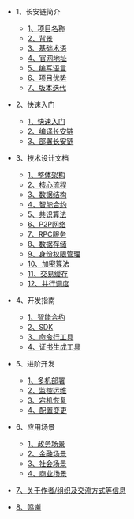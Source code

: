 
* 1、长安链简介
  * [1、项目名称](./docs/intro/1、项目名称.md)
  * [2、背景](./docs/intro/2、背景.md)
  * [3、基础术语](./docs/intro/3、基础术语.md)
  * [4、官网地址](./docs/intro/4、官网地址.md)
  * [5、编写语言](./docs/intro/5、编写语言.md)
  * [6、项目优势](./docs/intro/6、项目优势.md)
  * [7、版本迭代](./docs/intro/7、版本迭代.md)


* 2、快速入门

  * [1、快速入门](./docs/tutorial/1、快速入门.md)
  * [2、编译长安链](./docs/tutorial/2、编译长安链.md)
  * [3、部署长安链](./docs/tutorial/2、部署长安链.md)

* 3、技术设计文档
  * [1、整体架构](./docs/tech/1、整体架构.md)
  * [2、核心流程](./docs/tech/2、核心流程.md)
  * [3、数据结构](./docs/tech/3、数据结构.md)
  * [4、智能合约](./docs/tech/4、智能合约.md)
  * [5、共识算法](./docs/tech/5、共识算法.md)
  * [6、P2P网络](./docs/tech/6、P2P网络.md)
  * [7、RPC服务](./docs/tech/7、RPC服务.md)
  * [8、数据存储](./docs/tech/8、数据存储.md)
  * [9、身份权限管理](./docs/tech/9、身份权限管理.md)
  * [10、加密算法](./docs/tech/10、加密算法.md)
  * [11、交易缓存](./docs/tech/11、交易缓存.md)
  * [12、并行调度](./docs/tech/11、并行调度.md)

* 4、开发指南
  * [1、智能合约](./docs/dev/1、智能合约.md)
  * [2、SDK](./docs/dev/2、SDK.md)
  * [3、命令行工具](./docs/dev/3、命令行工具.md)
  * [4、证书生成工具](./docs/dev/4、证书生成工具.md)

* 5、进阶开发
  * [1、多机部署](./docs/operation/1、多机部署.md)
  * [2、监控运维](./docs/operation/2、监控运维.md)
  * [3、宕机恢复](./docs/operation/3、宕机恢复.md)
  * [4、配置变更](./docs/operation/4、配置变更.md)

* 6、应用场景
  * [1、政务场景](./docs/usecase/1、政务场景.md)
  * [2、金融场景](./docs/usecase/2、金融场景.md)
  * [3、社会场景](./docs/usecase/3、社会场景.md)
  * [4、商业场景](./docs/usecase/4、商业场景.md)
* [7、关于作者/组织及交流方式等信息](./docs/author/1、关于作者.md)
* [8、鸣谢](./docs/thanks/1、鸣谢.md)